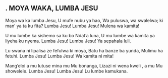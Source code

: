 ## .  MOYA WAKA, LUMBA JESU

Moya wa ka lumba Jesu, U mufe nubu ya hao,
Wa puluswa, wa swalelwa; ki man’ ya ta ku fita?
Lumba Jesu! Lumba Jesu! Mulena wa kamita!


U mu lumbe ka sishemo sa ku bo Ndat’a luna,
U mu lumbe wa kamita ya liyeha ku nyema.
Lumba Jesu! Lumba Jesu! Ya sepahala luli.


Lu swana ni lipalisa ze fefulwa ki moya,
Batu ha banze ba yunda, Mulimu ha fetuhi.
Lumba Jesu! Lumba Jesu! Wa kamita ni mita!


Mang’eloi a mu lutuse mina mu Mu bonanga,
Lizazi ni wena kweli , a mu Mu showelele.
Lumba Jesu! Lumba Jesu! Lu lumbe kamukana.


